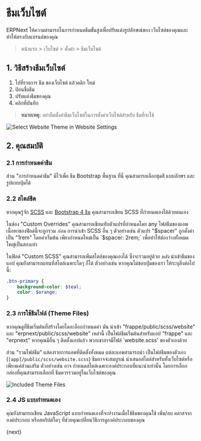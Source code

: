 <!-- add-breadcrumbs -->
# ธีมเว็บไซต์

ERPNext ให้ความสามารถในการกำหนดธีมขั้นสูงเพื่อปรับแต่งรูปลักษณ์ของ
เว็บไซต์ของคุณและทำให้ตรงกับแบรนด์ของคุณ

> หน้าแรก > เว็บไซต์ > ตั้งค่า > ธีมเว็บไซต์

## 1. วิธีสร้างธีมเว็บไซต์

1. ไปที่รายการ ธีม ของเว็บไซต์ แล้วคลิก ใหม่
1. ป้อนชื่อธีม
2. ปรับแต่งธีมของคุณ
3. คลิกที่บันทึก

> **หมายเหตุ:** อย่าลืมตั้งค่าธีมเว็บไซต์ในการตั้งค่าเว็บไซต์สำหรับ
> ธีมที่จะใช้

![Select Website Theme in Website Settings](/docs/assets/img/website/website-theme.png)

## 2. คุณสมบัติ

### 2.1 การกำหนดค่าธีม

ส่วน "การกำหนดค่าธีม" มีไว้เพื่อ ธีม Bootstrap พื้นฐาน ที่นี่
คุณสามารถเลือกชุดสี แบบอักษร และรูปแบบปุ่มได้

### 2.2 สไตล์ชีต

หากคุณรู้จัก [SCSS](https://sass-lang.com/guide) และ [Bootstrap 4 ธีม](https://getbootstrap.com/docs/4.3/getting-started/theming/)
คุณสามารถเขียน SCSS ที่กำหนดเองได้ด้วยตนเอง

ในช่อง "Custom Overrides" คุณสามารถเขียนทับตัวแปรที่กำหนดโดย any
ไฟล์ธีมของแอพ เนื้อหาของฟิลด์นี้จะถูกรวม *ก่อน* การนำเข้า
SCSS อื่น ๆ ตัวอย่างเช่น ตัวแปร "$spacer" ถูกตั้งค่าเป็น "1rem" โดยค่าเริ่มต้น
เพียงกำหนดใหม่เป็น `$spacer: 2rem;` เพื่อทำให้ช่องว่างทั้งหมดใหญ่เป็นสองเท่า

ในฟิลด์ "Custom SCSS" คุณสามารถเพิ่มสไตล์ของคุณเองได้ ซึ่งจะรวมอยู่ด้วย
*หลัง* นำเข้าธีมของแอป คุณยังสามารถแทนที่สไตล์เฉพาะใดๆ ก็ได้
ตัวอย่างเช่น หากคุณไม่ชอบปุ่มของเรา ให้ระบุสิ่งต่อไปนี้:

```scss
.btn-primary {
    background-color: $teal;
    color: $orange;
}
```

### 2.3 การใช้ธีมไฟล์ (Theme Files)

หากคุณดูที่ธีมเริ่มต้นที่สร้างโดยไดอะล็อกกำหนดค่า มัน
นำเข้า "frappe/public/scss/website" และ "erpnext/public/scss/website" เหล่านี้
เป็นไฟล์ธีมเริ่มต้นสำหรับแอป "frappe" และ "erpnext" หากคุณมีอื่น ๆ
ติดตั้งแอปแล้ว พวกเขาอาจมีไฟล์ `website.scss' ของตัวเองด้วย

ส่วน "รวมไฟล์ธีม" แสดงรายการแอพที่ติดตั้งทั้งหมด แต่ละแอพสามารถนำ
เป็นไฟล์ธีมของตัวเอง (`[app]/public/scss/website.scss`) ธีมอาจจะสมบูรณ์
นำเสนอสไตล์สำหรับทั้งเว็บไซต์หรือเพียงแค่ส่วนเสริม ตัวอย่างเช่น อาจ
กำหนดสไตล์เฉพาะองค์ประกอบที่แนะนำเท่านั้น โดยการเลือกกล่องที่คุณสามารถเลือกที่
ธีมควรรวมอยู่ในเว็บไซต์ของคุณ

![Included Theme Files](/docs/assets/img/website/website-theme-included-theme-files.gif)

### 2.4 JS แบบกำหนดเอง

คุณยังสามารถเขียน JavaScript แบบกำหนดเองที่จะทำงานเมื่อใช้ธีมของคุณใช้ เพิ่ม/ลบ คลาสจากองค์ประกอบ หรือสคริปต์ใดๆ ที่ช่วยคุณเปลี่ยนวิธีการดูองค์ประกอบของคุณ

{next}
